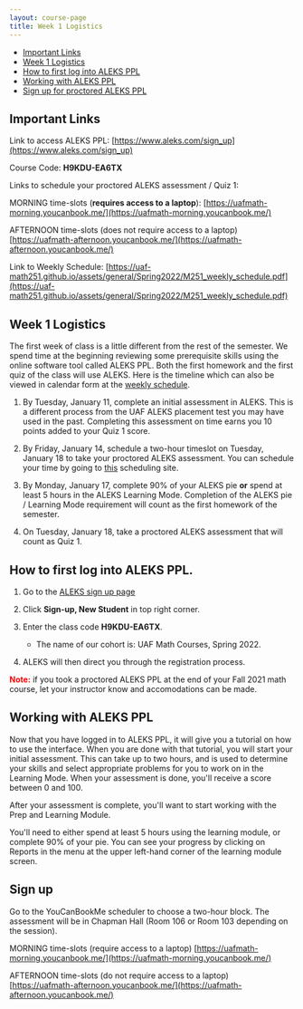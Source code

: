 ```yaml
---
layout: course-page
title: Week 1 Logistics
---
```


* [Important Links](#important-links)
* [Week 1 Logistics](#week-1-logistics)
* [How to first log into ALEKS PPL](#how-to-first-log-into-aleks-ppl)
* [Working with ALEKS PPL](#working-with-aleks-ppl)
* [Sign up for proctored ALEKS PPL](#sign-up)

## Important Links

Link to access ALEKS PPL: [https://www.aleks.com/sign_up](https://www.aleks.com/sign_up)

Course Code: **H9KDU-EA6TX**

Links to schedule your proctored ALEKS assessment / Quiz 1: 

MORNING time-slots (**requires access to a laptop**): [https://uafmath-morning.youcanbook.me/](https://uafmath-morning.youcanbook.me/)
	
AFTERNOON time-slots (does not require access to a laptop) [https://uafmath-afternoon.youcanbook.me/](https://uafmath-afternoon.youcanbook.me/)

Link to Weekly Schedule: [https://uaf-math251.github.io/assets/general/Spring2022/M251_weekly_schedule.pdf](https://uaf-math251.github.io/assets/general/Spring2022/M251_weekly_schedule.pdf)

## Week 1 Logistics

The first week of class is a little different from the rest of the semester. We spend time at the beginning reviewing some prerequisite skills using the online software tool called ALEKS PPL. Both the first homework and the first quiz of the class will use ALEKS.  Here is the timeline which can also be viewed in calendar form at the [weekly schedule](https://uaf-math251.github.io/assets/general/Spring2022/M251_weekly_schedule.pdf).

1. By Tuesday, January 11, complete an initial assessment in ALEKS.  This is a different process from the 
   UAF ALEKS placement test you may have used in the past. Completing this assessment on time earns you 10 points added to your Quiz 1 score.
 
2. By Friday, January 14, schedule a two-hour timeslot on Tuesday, January 18 to take your proctored ALEKS assessment. You can schedule your time by going to [this](https://uafmath.youcanbook.me/) scheduling site.

3. By Monday, January 17, complete 90% of your ALEKS pie **or** spend at least 5 hours in the ALEKS Learning Mode. Completion of the ALEKS pie / Learning Mode requirement will count as the first homework of the semester.

4. On Tuesday, January 18, take a proctored ALEKS assessment that will count as Quiz 1.  



## How to first log into ALEKS PPL.

1. Go to the [ALEKS sign up page](https://www.aleks.com/sign_up) 
 
2. Click **Sign-up, New Student** in top right corner.
 
3. Enter the class code **H9KDU-EA6TX**.

	* The name of our cohort is: UAF Math Courses, Spring 2022.
	
	
4. ALEKS will then direct you through the registration process. 


<span style="color:red">**Note:**</span> if you took a proctored ALEKS PPL at the end of your Fall 2021 math course, let your instructor know and accomodations can be made.


## Working with ALEKS PPL

Now that you have logged in to ALEKS PPL, it will give you a tutorial on how to use the interface.  When you are done with that tutorial, you will start your initial assessment.  This can take up to two hours, and is used to determine your skills and select appropriate problems for you to work on in the Learning Mode.  When your assessment is done, you'll receive a score between 0 and 100.

After your assessment is complete, you'll want to start working with the Prep and Learning Module.

You'll need to either spend at least 5 hours using the learning module, or complete 90% of your pie.  You can see your progress by clicking on Reports in the menu at the upper left-hand corner of the learning module screen.

## Sign up

Go to the YouCanBookMe scheduler to choose a two-hour block. The assessment will be in Chapman Hall (Room 106 or Room 103 depending on the session).

MORNING time-slots (require access to a laptop) [https://uafmath-morning.youcanbook.me/](https://uafmath-morning.youcanbook.me/)
	
AFTERNOON time-slots (do not require access to a laptop) [https://uafmath-afternoon.youcanbook.me/](https://uafmath-afternoon.youcanbook.me/)



